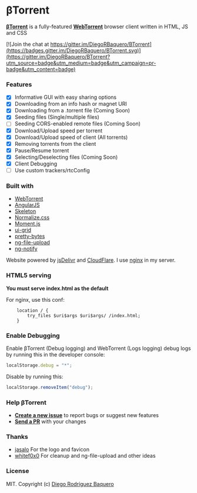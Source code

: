 # βTorrent

**[βTorrent]** is a fully-featured **[WebTorrent]** browser client written in HTML, JS and CSS

[![Join the chat at https://gitter.im/DiegoRBaquero/BTorrent](https://badges.gitter.im/DiegoRBaquero/BTorrent.svg)](https://gitter.im/DiegoRBaquero/BTorrent?utm_source=badge&utm_medium=badge&utm_campaign=pr-badge&utm_content=badge)

### Features

- [x] Informative GUI with easy sharing options
- [x] Downloading from an info hash or magnet URI
- [x] Downloading from a .torrent file (Coming Soon)
- [x] Seeding files (Single/multiple files)
- [ ] Seeding CORS-enabled remote files (Coming Soon)
- [x] Download/Upload speed per torrent
- [x] Download/Upload speed of client (All torrents)
- [x] Removing torrents from the client
- [x] Pause/Resume torrent
- [x] Selecting/Deselecting files (Coming Soon)
- [x] Client Debugging
- [ ] Use custom trackers/rtcConfig

### Built with

- [WebTorrent]
- [AngularJS]
- [Skeleton]
- [Normalize.css]
- [Moment.js]
- [ui-grid]
- [pretty-bytes]
- [ng-file-upload]
- [ng-notify]

Website powered by [jsDelivr] and [CloudFlare]. I use [nginx] in my server.

### HTML5 serving

**You must serve index.html as the default**

For nginx, use this conf:

```
    location / {
        try_files $uri$args $uri$args/ /index.html;
    }
```

### Enable Debugging

Enable βTorrent (Debug logging) and WebTorrent (Logs logging) debug logs by running this in the developer console:

```js
localStorage.debug = "*";
```

Disable by running this:

```js
localStorage.removeItem("debug");
```

### Help βTorrent

- **[Create a new issue](https://github.com/DiegoRBaquero/bTorrent/issues/new)** to report bugs or suggest new features
- **[Send a PR](https://github.com/DiegoRBaquero/BTorrent/pull/new/master)** with your changes

### Thanks

- [jasalo](https://github.com/jasalo) For the logo and favicon
- [whitef0x0](https://github.com/whitef0x0) For cleanup and ng-file-upload and other ideas

### License

MIT. Copyright (c) [Diego Rodríguez Baquero](https://diegorbaquero.com)

[βtorrent]: https://btorrent.xyz
[webtorrent]: https://webtorrent.io
[angularjs]: https://angularjs.org/
[skeleton]: http://getskeleton.com/
[normalize.css]: https://necolas.github.io/normalize.css/
[moment.js]: http://momentjs.com/
[ui-grid]: http://ui-grid.info/
[pretty-bytes]: https://github.com/sindresorhus/pretty-bytes
[ng-file-upload]: https://github.com/danialfarid/ng-file-upload
[ng-notify]: https://github.com/matowens/ng-notify
[jade]: http://jade-lang.com/
[coffeescript]: http://coffeescript.org/
[sass]: http://sass-lang.com/
[harp]: http://harpjs.com/
[jsdelivr]: https://www.jsdelivr.com/
[cloudflare]: https://www.cloudflare.com/
[nginx]: http://nginx.org/
